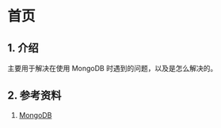 # 首页

## 1. 介绍

主要用于解决在使用 MongoDB 时遇到的问题，以及是怎么解决的。

## 2. 参考资料

1. [MongoDB](https://docs.mongodb.com/manual/)